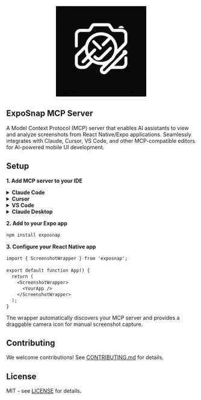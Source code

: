 <div align="center">
  <img src="assets/ExpoSnap_MCP_Logo.png" alt="ExpoSnap" width="240"/>
  
  
</div>

## ExpoSnap MCP Server

A Model Context Protocol (MCP) server that enables AI assistants to view and analyze screenshots from React Native/Expo applications. Seamlessly integrates with Claude, Cursor, VS Code, and other MCP-compatible editors for AI-powered mobile UI development.

## Setup

**1. Add MCP server to your IDE**

<details>
<summary><strong>Claude Code</strong></summary>

```bash
claude mcp add exposnap -- npx -y exposnap
```
</details>

<details>
<summary><strong>Cursor</strong></summary>



Add to `.cursor/mcp.json`:
```json
{
  "mcpServers": {
    "exposnap": {
      "command": "npx",
      "args": ["-y", "exposnap"]
    }
  }
}
```
</details>

<details>
<summary><strong>VS Code</strong></summary>

Add to `.vscode/mcp.json`:
```json
{
  "servers": {
    "exposnap": {
      "type": "stdio",
      "command": "npx",
      "args": ["-y", "exposnap"]
    }
  }
}
```
</details>

<details>
<summary><strong>Claude Desktop</strong></summary>

Settings → Developer → Edit Config:
```json
{
  "mcpServers": {
    "exposnap": {
      "command": "npx",
      "args": ["-y", "exposnap"]
    }
  }
}
```
</details>

**2. Add to your Expo app**

```bash
npm install exposnap
```

**3. Configure your React Native app**

```tsx
import { ScreenshotWrapper } from 'exposnap';

export default function App() {
  return (
    <ScreenshotWrapper>
      <YourApp />
    </ScreenshotWrapper>
  );
}
```

The wrapper automatically discovers your MCP server and provides a draggable camera icon for manual screenshot capture.

## Contributing

We welcome contributions! See [CONTRIBUTING.md](CONTRIBUTING.md) for details.

## License

MIT - see [LICENSE](LICENSE) for details.